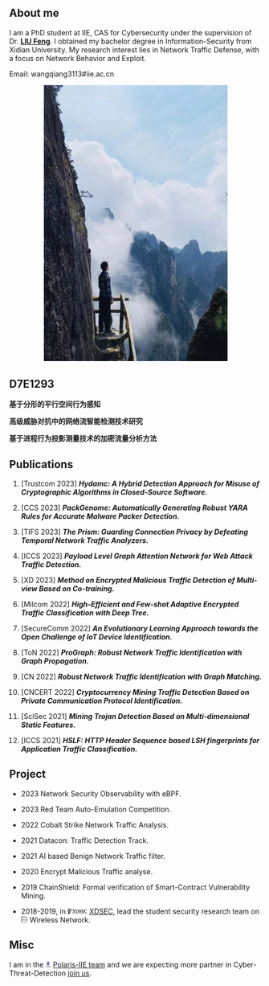 ## About me

I am a PhD student at IIE, CAS for Cybersecurity under the supervision of Dr. [**LIU Feng**](https://fengliu.net.cn). I obtained my bachelor degree in Information-Security from Xidian University. My research interest lies in Network Traffic Defense, with a focus on Network Behavior and Exploit.

Email: wangqiang3113#iie.ac.cn

<p style="text-align: center;"><img src="src/WQ.jpg" width="366"></p>


## D7E1293

**基于分形的平行空间行为感知**

**高级威胁对抗中的网络流智能检测技术研究**

**基于进程行为投影测量技术的加密流量分析方法**

## Publications

1. [Trustcom 2023] ***Hydamc: A Hybrid Detection Approach for Misuse of Cryptographic Algorithms in Closed-Source Software.***

1. [CCS 2023] ***PackGenome: Automatically Generating Robust YARA Rules for Accurate Malware Packer Detection.***

1. [TIFS 2023] ***The Prism: Guarding Connection Privacy by Defeating Temporal Network Traffic Analyzers.***

1. [ICCS 2023] ***Payload Level Graph Attention Network for Web Attack Traffic Detection.***

1. [XD 2023] ***Method on Encrypted Malicious Traffic Detection of Multi-view Based on Co-training.***

1. [Milcom 2022] ***High-Efficient and Few-shot Adaptive Encrypted Traffic Classification with Deep Tree.***

1. [SecureComm 2022] ***An Evolutionary Learning Approach towards the Open Challenge of IoT Device Identification.***

1. [ToN 2022] ***ProGraph: Robust Network Traffic Identification with Graph Propagation.***

1. [CN 2022] ***Robust Network Traffic Identification with Graph Matching.***

1. [CNCERT 2022] ***Cryptocurrency Mining Traffic Detection Based on Private Communication Protocol Identification.***

1. [SciSec 2021] ***Mining Trojan Detection Based on Multi-dimensional Static Features.***

1. [ICCS 2021] ***HSLF: HTTP Header Sequence based LSH fingerprints for Application Traffic Classification.***


## Project

* 2023 Network Security Observability with eBPF.

* 2023 Red Team Auto-Emulation Competition.

* 2022 Cobalt Strike Network Traffic Analysis.
    
* 2021 Datacon: Traffic Detection Track.
  
* 2021 AI based Benign Network Traffic filter.
        
* 2020 Encrypt Malicious Traffic analyse.
  
* 2019 ChainShield: Formal verification of Smart-Contract Vulnerability Mining.
    
* 2018-2019, in <img src="./src/xdsec-logo.png" height="12" /> [XDSEC](https://xdsec.org/), lead the student security research team on <img src="./src/xdsec-group.png" height="12" /> Wireless Network.


## Misc
I am in the <img src="./src/Polaris_logo.png" height="12" /> [Polaris-IIE team](https://polaris-iie.com/) and we are expecting more partner in Cyber-Threat-Detection [join us](https://polaris-iie.com/contact.html).
